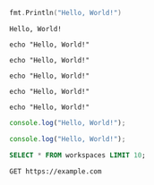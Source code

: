 ```go
fmt.Println("Hello, World!")
```

```text
Hello, World!
```

```shellscript
echo "Hello, World!"
```

```shellscript
echo "Hello, World!"
```

```shellscript
echo "Hello, World!"
```

```shellscript
echo "Hello, World!"
```

```shellscript
echo "Hello, World!"
```

```js
console.log("Hello, World!");
```

```ts
console.log("Hello, World!");
```

```sql
SELECT * FROM workspaces LIMIT 10;
```

```http
GET https://example.com
```